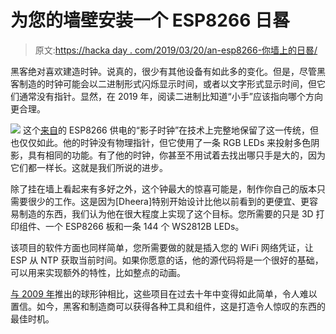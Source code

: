 # 为您的墙壁安装一个 ESP8266 日晷

> 原文:[https://hacka day . com/2019/03/20/an-esp8266-你墙上的日晷/](https://hackaday.com/2019/03/20/an-esp8266-sundial-for-your-wall/)

黑客绝对喜欢建造时钟。说真的，很少有其他设备有如此多的变化。但是，尽管黑客制造的时钟可能会以二进制形式闪烁显示时间，或者以文字形式显示时间，但它们通常没有指针。显然，在 2019 年，阅读二进制比知道“小手”应该指向哪个方向更合理。

[![](../Images/49695b06ad2adf945bb163f9b49c6894.png)](https://hackaday.com/wp-content/uploads/2019/03/espdial_detail.jpg) 这个[来自](https://github.com/dheera/shadow-clock)的 ESP8266 供电的“影子时钟”在技术上完整地保留了这一传统，但也仅仅如此。他的时钟没有物理指针，但它使用了一条 RGB LEDs 来投射多色阴影，具有相同的功能。有了他的时钟，你甚至不用试着去找出哪只手是大的，因为它们都一样长。这就是我们所说的进步。

除了挂在墙上看起来有多好之外，这个钟最大的惊喜可能是，制作你自己的版本只需要很少的工作。这是因为[Dheera]特别开始设计比他以前看到的更便宜、更容易制造的东西，我们认为他在很大程度上实现了这个目标。您所需要的只是 3D 打印组件、一个 ESP8266 板和一条 144 个 WS2812B LEDs。

该项目的软件方面也同样简单，您所需要做的就是插入您的 WiFi 网络凭证，让 ESP 从 NTP 获取当前时间。如果你愿意的话，他的源代码将是一个很好的基础，可以用来实现额外的特性，比如整点的动画。

[与 2009 年](https://hackaday.com/2009/12/10/bulbdial-clock-kit-released/)推出的球形钟相比，这些项目在过去十年中变得如此简单，令人难以置信。如今，黑客和制造商可以获得各种工具和组件，这是打造令人惊叹的东西的最佳时机。